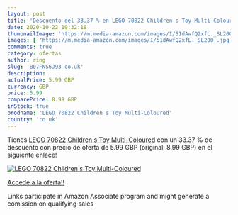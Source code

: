 ```yaml
---
layout: post
title: 'Descuento del 33.37 % en LEGO 70822 Children s Toy Multi-Coloured'
date: 2020-10-22 19:32:18
thumbnailImage: 'https://m.media-amazon.com/images/I/51dAwfQ2xfL._SL200_.jpg'
images: [ 'https://m.media-amazon.com/images/I/51dAwfQ2xfL._SL200_.jpg' ]
comments: true
category: ofertas
author: ring
slug: 'B07FNS6J93-co.uk'
description:
actualPrice: 5.99 GBP
currency: GBP
price: 5.99
comparePrice: 8.99 GBP
inStock: true
prodname: 'LEGO 70822 Children s Toy Multi-Coloured'
country: 'co.uk'
---
```


Tienes [LEGO 70822 Children s Toy Multi-Coloured](https://www.amazon.co.uk/dp/B07FNS6J93/?tag=tolees0a-21) con un 33.37 % de descuento con precio de oferta de 5.99 GBP (original: 8.99 GBP) en el siguiente enlace!

[![LEGO 70822 Children s Toy Multi-Coloured](https://m.media-amazon.com/images/I/51dAwfQ2xfL._SL200_.jpg)](https://www.amazon.co.uk/dp/B07FNS6J93/?tag=tolees0a-21)

[Accede a la oferta!!](https://www.amazon.co.uk/dp/B07FNS6J93/?tag=tolees0a-21)

Links participate in Amazon Associate program and might generate a comission on qualifying sales


